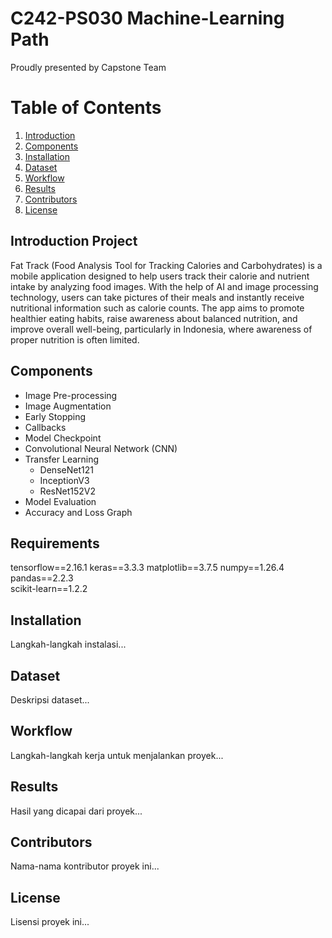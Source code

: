 # C242-PS030 Machine-Learning Path
Proudly presented by Capstone Team

# Table of Contents
1. [Introduction](#introduction)
2. [Components](#components)
3. [Installation](#installation)
4. [Dataset](#dataset)
5. [Workflow](#workflow)
6. [Results](#results)
7. [Contributors](#contributors)
9. [License](#license)


## Introduction Project
Fat Track (Food Analysis Tool for Tracking Calories and Carbohydrates) is a mobile application designed to help users track their calorie and nutrient intake by analyzing food images. With the help of AI and image processing technology, users can take pictures of their meals and instantly receive nutritional information such as calorie counts. The app aims to promote healthier eating habits, raise awareness about balanced nutrition, and improve overall well-being, particularly in Indonesia, where awareness of proper nutrition is often limited.





## Components
- Image Pre-processing
- Image Augmentation
- Early Stopping
- Callbacks
- Model Checkpoint
- Convolutional Neural Network (CNN)
- Transfer Learning
  - DenseNet121
  - InceptionV3
  - ResNet152V2
- Model Evaluation
- Accuracy and Loss Graph



## Requirements
tensorflow==2.16.1
keras==3.3.3
matplotlib==3.7.5
numpy==1.26.4
pandas==2.2.3  
scikit-learn==1.2.2



## Installation
Langkah-langkah instalasi...





## Dataset
Deskripsi dataset...




## Workflow
Langkah-langkah kerja untuk menjalankan proyek...





## Results
Hasil yang dicapai dari proyek...







## Contributors
Nama-nama kontributor proyek ini...





## License
Lisensi proyek ini...
